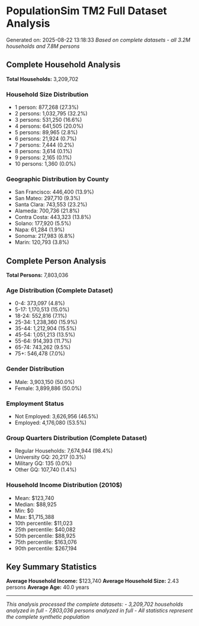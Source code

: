 # PopulationSim TM2 Full Dataset Analysis
Generated on: 2025-08-22 13:18:33
*Based on complete datasets - all 3.2M households and 7.8M persons*

## Complete Household Analysis
**Total Households:** 3,209,702

### Household Size Distribution
- 1 person: 877,268 (27.3%)
- 2 persons: 1,032,795 (32.2%)
- 3 persons: 531,250 (16.6%)
- 4 persons: 641,505 (20.0%)
- 5 persons: 89,965 (2.8%)
- 6 persons: 21,924 (0.7%)
- 7 persons: 7,444 (0.2%)
- 8 persons: 3,614 (0.1%)
- 9 persons: 2,165 (0.1%)
- 10 persons: 1,360 (0.0%)

### Geographic Distribution by County
- San Francisco: 446,400 (13.9%)
- San Mateo: 297,710 (9.3%)
- Santa Clara: 743,553 (23.2%)
- Alameda: 700,736 (21.8%)
- Contra Costa: 443,323 (13.8%)
- Solano: 177,920 (5.5%)
- Napa: 61,284 (1.9%)
- Sonoma: 217,983 (6.8%)
- Marin: 120,793 (3.8%)

## Complete Person Analysis
**Total Persons:** 7,803,036

### Age Distribution (Complete Dataset)
- 0-4: 373,097 (4.8%)
- 5-17: 1,170,513 (15.0%)
- 18-24: 552,816 (7.1%)
- 25-34: 1,238,360 (15.9%)
- 35-44: 1,212,904 (15.5%)
- 45-54: 1,051,213 (13.5%)
- 55-64: 914,393 (11.7%)
- 65-74: 743,262 (9.5%)
- 75+: 546,478 (7.0%)

### Gender Distribution
- Male: 3,903,150 (50.0%)
- Female: 3,899,886 (50.0%)

### Employment Status
- Not Employed: 3,626,956 (46.5%)
- Employed: 4,176,080 (53.5%)

### Group Quarters Distribution (Complete Dataset)
- Regular Households: 7,674,944 (98.4%)
- University GQ: 20,217 (0.3%)
- Military GQ: 135 (0.0%)
- Other GQ: 107,740 (1.4%)

### Household Income Distribution (2010$)
- Mean: $123,740
- Median: $88,925
- Min: $0
- Max: $1,715,388
- 10th percentile: $11,023
- 25th percentile: $40,082
- 50th percentile: $88,925
- 75th percentile: $163,076
- 90th percentile: $267,194

## Key Summary Statistics

**Average Household Income:** $123,740
**Average Household Size:** 2.43 persons
**Average Age:** 40.0 years

---
*This analysis processed the complete datasets:*
*- 3,209,702 households analyzed in full*
*- 7,803,036 persons analyzed in full*
*- All statistics represent the complete synthetic population*